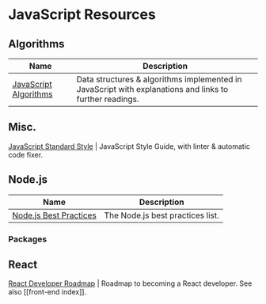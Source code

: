 # JavaScript Resources

## Algorithms
Name | Description
--- | ---
[JavaScript Algorithms](https://github.com/trekhleb/javascript-algorithms) | Data structures & algorithms implemented in JavaScript with explanations and links to further readings. 

## Misc.
[JavaScript Standard Style](https://github.com/standard/standard) | JavaScript Style Guide, with linter & automatic code fixer.

## Node.js
Name | Description
--- | ---
[Node.js Best Practices](https://github.com/goldbergyoni/nodebestpractices) | The Node.js best practices list.

### Packages

## React
[React Developer Roadmap](https://github.com/adam-golab/react-developer-roadmap) | Roadmap to becoming a React developer. See also [[front-end index]].
